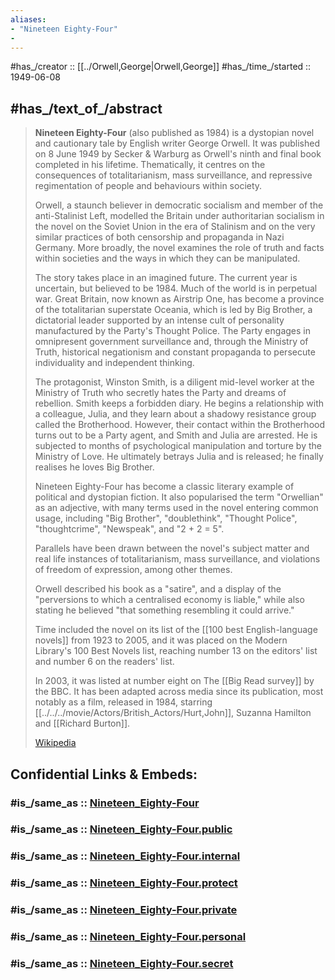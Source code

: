 ```yaml
---
aliases:
- "Nineteen Eighty-Four"
- 
---
```


#has_/creator :: [[../Orwell,George|Orwell,George]] 
#has_/time_/started :: 1949-06-08 

## #has_/text_of_/abstract 


> **Nineteen Eighty-Four** (also published as 1984) is a dystopian novel and cautionary tale by English writer George Orwell. 
> It was published on 8 June 1949 by Secker & Warburg as Orwell's ninth and final book completed in his lifetime. 
> Thematically, it centres on the consequences of totalitarianism, mass surveillance, 
> and repressive regimentation of people and behaviours within society. 
> 
> Orwell, a staunch believer in democratic socialism and member of the anti-Stalinist Left, 
> modelled the Britain under authoritarian socialism in the novel on the Soviet Union in the era of Stalinism 
> and on the very similar practices of both censorship and propaganda in Nazi Germany. 
> More broadly, the novel examines the role of truth and facts within societies 
> and the ways in which they can be manipulated.
>
> The story takes place in an imagined future. The current year is uncertain, but believed to be 1984. 
> Much of the world is in perpetual war. 
> Great Britain, now known as Airstrip One, 
> has become a province of the totalitarian superstate Oceania, 
> which is led by Big Brother, a dictatorial leader supported by an intense cult of personality 
> manufactured by the Party's Thought Police. 
> The Party engages in omnipresent government surveillance and, through the Ministry of Truth, 
> historical negationism and constant propaganda to persecute individuality and independent thinking.
>
> The protagonist, Winston Smith, is a diligent mid-level worker at the Ministry of Truth 
> who secretly hates the Party and dreams of rebellion. 
> Smith keeps a forbidden diary. He begins a relationship with a colleague, Julia, 
> and they learn about a shadowy resistance group called the Brotherhood. 
> However, their contact within the Brotherhood turns out to be a Party agent, 
> and Smith and Julia are arrested. 
> He is subjected to months of psychological manipulation and torture by the Ministry of Love. 
> He ultimately betrays Julia and is released; he finally realises he loves Big Brother.
>
> Nineteen Eighty-Four has become a classic literary example of political and dystopian fiction. 
> It also popularised the term "Orwellian" as an adjective, 
> with many terms used in the novel entering common usage, including "Big Brother", "doublethink", "Thought Police", "thoughtcrime", "Newspeak", and "2 + 2 = 5". 
> 
> Parallels have been drawn between the novel's subject matter 
> and real life instances of totalitarianism, mass surveillance, 
> and violations of freedom of expression, among other themes. 
> 
> Orwell described his book as a "satire", 
> and a display of the "perversions to which a centralised economy is liable," 
> while also stating he believed "that something resembling it could arrive." 
> 
> Time included the novel on its list of the [[100 best English-language novels]] from 1923 to 2005, 
> and it was placed on the Modern Library's 100 Best Novels list, 
> reaching number 13 on the editors' list and number 6 on the readers' list. 
> 
> In 2003, it was listed at number eight on The [[Big Read survey]] by the BBC. 
> It has been adapted across media since its publication, 
> most notably as a film, released in 1984, starring [[../../../movie/Actors/British_Actors/Hurt,John]], Suzanna Hamilton and [[Richard Burton]].
>
> [Wikipedia](https://en.wikipedia.org/wiki/Nineteen%20Eighty-Four)


## Confidential Links & Embeds: 

### #is_/same_as :: [Nineteen_Eighty-Four](/_Standards/Society/Communication/Media/Writing/Book/Author/Orwell,George/Nineteen_Eighty-Four.md) 

### #is_/same_as :: [Nineteen_Eighty-Four.public](/_public/Society/Communication/Media/Writing/Book/Author/Orwell,George/Nineteen_Eighty-Four.public.md) 

### #is_/same_as :: [Nineteen_Eighty-Four.internal](/_internal/Society/Communication/Media/Writing/Book/Author/Orwell,George/Nineteen_Eighty-Four.internal.md) 

### #is_/same_as :: [Nineteen_Eighty-Four.protect](/_protect/Society/Communication/Media/Writing/Book/Author/Orwell,George/Nineteen_Eighty-Four.protect.md) 

### #is_/same_as :: [Nineteen_Eighty-Four.private](/_private/Society/Communication/Media/Writing/Book/Author/Orwell,George/Nineteen_Eighty-Four.private.md) 

### #is_/same_as :: [Nineteen_Eighty-Four.personal](/_personal/Society/Communication/Media/Writing/Book/Author/Orwell,George/Nineteen_Eighty-Four.personal.md) 

### #is_/same_as :: [Nineteen_Eighty-Four.secret](/_secret/Society/Communication/Media/Writing/Book/Author/Orwell,George/Nineteen_Eighty-Four.secret.md)

